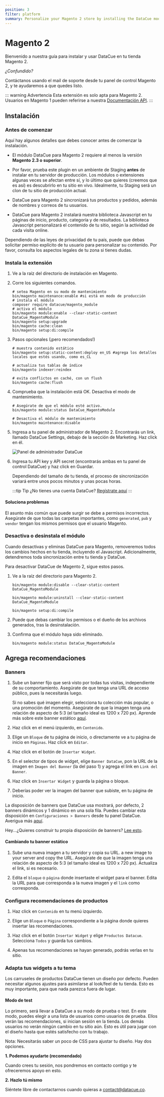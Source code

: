 ```yaml
---
position: 3
filter: platform
summary: Personalize your Magento 2 store by installing the DataCue module.
---
```


# Magento 2 <Badge text="beta" type="success"/>

Bienvenido a nuestra guía para instalar y usar DataCue en tu tienda Magento 2.

*¿*Confundido?**

Contáctanos usando el mail de soporte desde tu panel de control Magento 2, y te ayudaremos a que quedes listo. 

::: warning Advertencia
Esta extensión es solo apta para Magento 2. Usuarios en Magento 1 pueden referirse a nuestra [Documentación API](https://developer.datacue.co).
:::

## Instalación

### Antes de comenzar

Aquí hay algunos detalles que debes conocer antes de comenzar la instalación. 

- El módulo DataCue para Magento 2 requiere al menos la versión **Magento 2.3 o superior**.

- Por favor, prueba este plugin en un ambiente de Staging **antes** de instalar en tu servidor de producción. Los módulos o extensiones algunas veces se afectan entre sí, y lo último que quieres (creemos que es así) es descubrirlo en tu sitio en vivo. Idealmente, tu Staging será un clon de tu sitio de producción actual. 

- DataCue para Magento 2 sincronizará tus productos y pedidos, además de nombres y correos de tu usuarios.

- DataCue para Magento 2 instalará nuestra biblioteca Javascript en tu páginas de inicio, producto, categoría y de resultados. La biblioteca Javascript personalizará el contenido de tu sitio, según la actividad de cada visita online. 

Dependiendo de las leyes de privacidad de tu país, puede que debas solicitar permiso explícito de tu usuario para personalizar su contenido. Por favor, consulta los aspectos legales de tu zona si tienes dudas. 

### Instala la extensión

1. Ve a la raíz del directorio de instalación en Magento.

2. Corre los siguientes comandos. 

    ``` shell
    # setea Magento en su modo de mantenimiento 
    bin/magento maintenance:enable #si está en modo de producción
    # instala el módulo
    composer require datacue/magento_module
    # activa el módulo
    bin/magento module:enable --clear-static-content DataCue_MagentoModule
    bin/magento setup:upgrade
    bin/magento cache:clean
    bin/magento setup:di:compile
    ```

3. Pasos opcionales (¡pero recomendados!) 

    ``` shell
    # muestra contenido estático 
    bin/magento setup:static-content:deploy en_US #agrega los detalles locales que estés usando, como es_CL

    # actualiza tus tablas de índice
    bin/magento indexer:reindex

    # evita conflictos en caché, con un flush
    bin/magento cache:flush
    ```

4. Comprueba que la instalación está OK. Desactiva el modo de mantenimiento. 

    ``` shell
    # Asegúrate de que el módulo esté activo. 
    bin/magento module:status DataCue_MagentoModule

    # Desactiva el módulo de mantenimiento 
    bin/magento maintenance:disable
    ```

5. Ingresa a tu panel de administrador de Magento 2. Encontrarás un link, llamado DataCue Settings, debajo de la sección de Marketing. Haz click en él.
    
    ![Panel de administrador DataCue](./images/magento_panel.png)

6. Ingresa tu API key y API secret (encontrarás ambas en tu panel de control DataCue) y haz click en Guardar. 
    
    Dependiendo del tamaño de tu tienda, el proceso de sincronización variará entre unos pocos minutos y unas pocas horas. 

    :::tip Tip
    ¿No tienes una cuenta DataCue? [Regístrate aquí](https://app.datacue.co/en/sign-up)
    :::

#### Soluciona problemas

El asunto más común que puede surgir se debe a permisos incorrectos. Asegúrate de que todas las carpetas importantes, como `generated`, `pub` y `vendor` tengan los mismos permisos que el usuario Magento. 


### Desactiva o desinstala el módulo 

Cuando desactivas y eliminas DataCue para Magento, removeremos todos los cambios hechos en tu tienda, incluyendo el Javascript. Adicionalmente, detendremos toda sincronización entre tu tienda y DataCue. 

Para desactivar DataCue de Magento 2, sigue estos pasos.

1. Ve a la raíz del directorio para Magento 2.

    ``` shell
    bin/magento module:disable --clear-static-content DataCue_MagentoModule

    bin/magento module:uninstall --clear-static-content DataCue_MagentoModule

    bin/magento setup:di:compile
    ```

2. Puede que debas cambiar los permisos o el dueño de los archivos generados, tras la desinstalación. 

3. Confirma que el módulo haya sido eliminado. 

    ```shell
    bin/magento module:status DataCue_MagentoModule
    ```

## Agrega recomendaciones

### Banners

1. Sube un banner fijo que será visto por todas tus visitas, independiente de su comportamiento. Asegúrate de que tenga una URL de acceso público, pues la necesitarás luego.

    Si no sabes qué imagen elegir, selecciona tu colección más popular, o una promoción del momento. Asegúrate de que la imagen tenga una relación de aspecto de 5:3 (el tamaño ideal es 1200 x 720 px). Aprende más sobre este banner estático [aquí](/banners).

2. Haz click en el menú izquierdo, en `Contenido`.

3. Elige un `Bloque` de tu página de inicio, o directamente ve a tu página de inicio en `Páginas`. Haz click en `Editar`.

4. Haz click en el botón de `Insertar Widget`.

5. En el selector de tipos de widget, elige `Banner DataCue`, pon la URL de la imagen en `Imagen del Banner` (la del paso 1) y agrega el link en `Link del Banner`.

6. Haz click en `Insertar Widget` y guarda la página o bloque. 

7. Deberías poder ver la imagen del banner que subiste, en tu página de inicio. 

La disposición de banners que DataCue usa mostrará, por defecto, 2 banners dinámicos y 1 dinámico en una sola fila. Puedes cambiar esta disposición en `Configuraciones > Banners` desde tu panel DataCue. Averigua más [aquí](/banners/layout.html). 

Hey...¿Quieres construir tu propia disposición de banners? [Lee esto](#custom-layout).

#### Cambiando tu banner estático

1. Sube una nueva imagen a tu servidor y copia su URL.  a new image to your server and copy the URL. Asegúrate de que la imagen tenga una relación de aspecto de 5:3 (el tamaño ideal es 1200 x 720 px). Actualiza el link, si es necesario.

2. Edita el `bloque` o `página` donde insertaste el widget para el banner. Edita la URL para que corresponda a la nueva imagen y el `link` como corresponda. 

### Configura recomendaciones de productos 

1. Haz click en `Contenido` en tu menú izquierdo. 

2. Elige un `Bloque` o `Página` correspondiente a la página donde quieres insertar las recomendaciones.

3. Haz click en el botón `Insertar Widget` y elige `Productos Datacue`. Selecciona `Todos` y guarda tus cambios. 

4. Apenas tus recomendaciones se hayan generado, podrás verlas en tu sitio. 

### Adapta tus widgets a tu tema

Los carruseles de productos DataCue tienen un diseño por defecto. Pueden necesitar algunos ajustes para asimilarse al look/feel de tu tienda. Esto es muy importante, para que nada parezca fuera de lugar.

#### Modo de test

Lo primero, será llevar a DataCue a su modo de prueba o test. En este modo, puedes elegir a una lista de usuarios como usuarios de prueba. Ellos verán las recomendaciones, si inician sesión en la tienda. Los demás usuarios no verán ningún cambio en tu sitio aún. Esto es útil para jugar con el diseño hasta que estés satisfecho con tu trabajo. 

Nota: Necesitarás saber un poco de CSS para ajustar tu diseño. Hay dos opciones. 

**1. Podemos ayudarte (recomendado)**

Cuando crees tu sesión, nos pondremos en contacto contigo y te ofreceremos apoyo en esto. 

**2. Hazlo tú mismo**

Siéntete libre de contactarnos cuando quieras a contact@datacue.co.